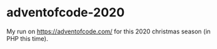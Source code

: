 # adventofcode-2020

My run on https://adventofcode.com/ for this 2020 christmas season (in PHP this time).
